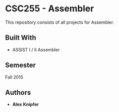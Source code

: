# CSC255 - Assembler

This repository consists of all projects for Assembler.

## Built With

* ASSIST I / II Assembler

## Semester

Fall 2015

## Authors

* **Alex Knipfer**
